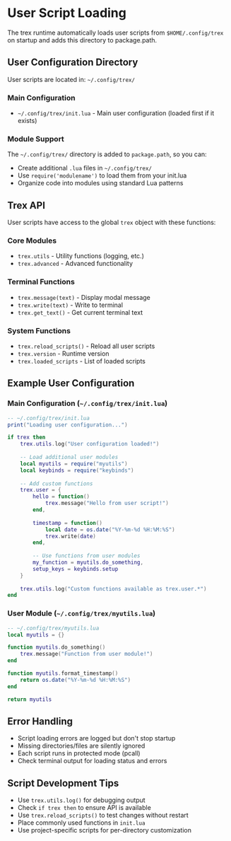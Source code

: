 # User Script Loading

The trex runtime automatically loads user scripts from `$HOME/.config/trex` on startup and adds this directory to package.path.

## User Configuration Directory

User scripts are located in: `~/.config/trex/`

### Main Configuration
- `~/.config/trex/init.lua` - Main user configuration (loaded first if it exists)

### Module Support
The `~/.config/trex/` directory is added to `package.path`, so you can:
- Create additional `.lua` files in `~/.config/trex/`
- Use `require('modulename')` to load them from your init.lua
- Organize code into modules using standard Lua patterns

## Trex API

User scripts have access to the global `trex` object with these functions:

### Core Modules
- `trex.utils` - Utility functions (logging, etc.)
- `trex.advanced` - Advanced functionality

### Terminal Functions
- `trex.message(text)` - Display modal message
- `trex.write(text)` - Write to terminal
- `trex.get_text()` - Get current terminal text

### System Functions
- `trex.reload_scripts()` - Reload all user scripts
- `trex.version` - Runtime version
- `trex.loaded_scripts` - List of loaded scripts

## Example User Configuration

### Main Configuration (`~/.config/trex/init.lua`)
```lua
-- ~/.config/trex/init.lua
print("Loading user configuration...")

if trex then
    trex.utils.log("User configuration loaded!")
    
    -- Load additional user modules
    local myutils = require("myutils")
    local keybinds = require("keybinds")
    
    -- Add custom functions
    trex.user = {
        hello = function()
            trex.message("Hello from user script!")
        end,
        
        timestamp = function()
            local date = os.date("%Y-%m-%d %H:%M:%S")
            trex.write(date)
        end,
        
        -- Use functions from user modules
        my_function = myutils.do_something,
        setup_keys = keybinds.setup
    }
    
    trex.utils.log("Custom functions available as trex.user.*")
end
```

### User Module (`~/.config/trex/myutils.lua`)
```lua
-- ~/.config/trex/myutils.lua
local myutils = {}

function myutils.do_something()
    trex.message("Function from user module!")
end

function myutils.format_timestamp()
    return os.date("%Y-%m-%d %H:%M:%S")
end

return myutils
```

## Error Handling

- Script loading errors are logged but don't stop startup
- Missing directories/files are silently ignored
- Each script runs in protected mode (pcall)
- Check terminal output for loading status and errors

## Script Development Tips

- Use `trex.utils.log()` for debugging output
- Check `if trex then` to ensure API is available
- Use `trex.reload_scripts()` to test changes without restart
- Place commonly used functions in `init.lua`
- Use project-specific scripts for per-directory customization